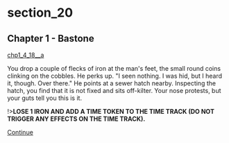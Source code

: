 
# section_20

## Chapter 1 - Bastone

[chp1_4_18__a](../../decomp/app/src/main/res/raw/chp1_4_18__a.mp3 ':include :type=audio')

You drop a couple of flecks of iron at the man's feet, the small round coins clinking on the cobbles. He perks up. "I seen nothing. I was hid, but I heard it, though. Over there." He points at a sewer hatch nearby. Inspecting the hatch, you find that it is not fixed and sits off-kilter. Your nose protests, but your guts tell you this is it.

!>**LOSE 1 IRON AND ADD A TIME TOKEN TO THE TIME TRACK (DO NOT TRIGGER ANY EFFECTS ON THE TIME TRACK).** 

[Continue](output/chapter1/section_6.md)


